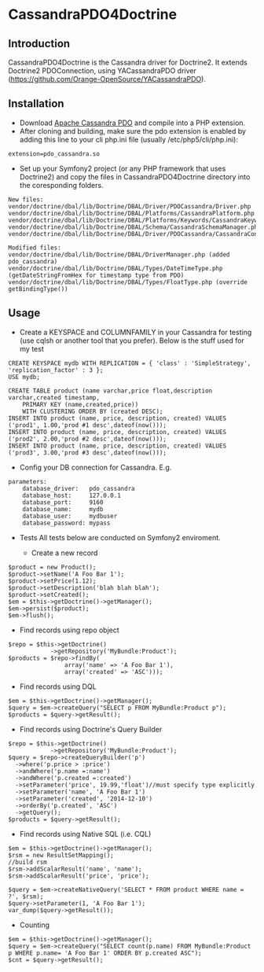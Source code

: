 CassandraPDO4Doctrine
===============

## Introduction
CassandraPDO4Doctrine is the Cassandra driver for Doctrine2. It extends Doctrine2 PDOConnection, using YACassandraPDO driver (https://github.com/Orange-OpenSource/YACassandraPDO). 

## Installation
* Download [Apache Cassandra PDO](https://github.com/Orange-OpenSource/YACassandraPDO) and compile into a PHP extension. 
* After cloning and building, make sure the pdo extension is enabled by adding this line to your cli php.ini file (usually /etc/php5/cli/php.ini):
```
extension=pdo_cassandra.so
```
* Set up your Symfony2 project (or any PHP framework that uses Doctrine2) and copy the files in CassandraPDO4Doctrine directory into the coresponding folders.
```
New files:
vendor/doctrine/dbal/lib/Doctrine/DBAL/Driver/PDOCassandra/Driver.php
vendor/doctrine/dbal/lib/Doctrine/DBAL/Platforms/CassandraPlatform.php
vendor/doctrine/dbal/lib/Doctrine/DBAL/Platforms/Keywords/CassandraKeywords.php
vendor/doctrine/dbal/lib/Doctrine/DBAL/Schema/CassandraSchemaManager.php
vendor/doctrine/dbal/lib/Doctrine/DBAL/Driver/PDOCassandra/CassandraConnection.php 

Modified files:
vendor/doctrine/dbal/lib/Doctrine/DBAL/DriverManager.php (added pdo_cassandra)
vendor/doctrine/dbal/lib/Doctrine/DBAL/Types/DateTimeType.php (getDateStringFromHex for timestamp type from PDO)
vendor/doctrine/dbal/lib/Doctrine/DBAL/Types/FloatType.php (override getBindingType())

```

## Usage
* Create a KEYSPACE and COLUMNFAMILY in your Cassandra for testing (use cqlsh or another tool that you prefer). Below is the stuff used for my test
```
CREATE KEYSPACE mydb WITH REPLICATION = { 'class' : 'SimpleStrategy', 'replication_factor' : 3 };
USE mydb;

CREATE TABLE product (name varchar,price float,description varchar,created timestamp, 
	PRIMARY KEY (name,created,price)) 
	WITH CLUSTERING ORDER BY (created DESC);
INSERT INTO product (name, price, description, created) VALUES ('prod1', 1.00,'prod #1 desc',dateof(now()));
INSERT INTO product (name, price, description, created) VALUES ('prod2', 2.00,'prod #2 desc',dateof(now()));
INSERT INTO product (name, price, description, created) VALUES ('prod3', 3.00,'prod #3 desc',dateof(now()));
```
* Config your DB connection for Cassandra. E.g.
```
parameters:
    database_driver:   pdo_cassandra
    database_host:     127.0.0.1
    database_port:     9160
    database_name:     mydb
    database_user:     mydbuser
    database_password: mypass
```
* Tests
All tests below are conducted on Symfony2 enviroment.

  - Create a new record
```
$product = new Product();
$product->setName('A Foo Bar 1');
$product->setPrice(1.12);
$product->setDescription('blah blah blah');
$product->setCreated();
$em = $this->getDoctrine()->getManager();
$em->persist($product);
$em->flush();
```
  - Find records using repo object
```
$repo = $this->getDoctrine()
            ->getRepository('MyBundle:Product');
$products = $repo->findBy( 
                array('name' => 'A Foo Bar 1'),
                array('created' => 'ASC')));
```
  - Find records using DQL
```
$em = $this->getDoctrine()->getManager();
$query = $em->createQuery("SELECT p FROM MyBundle:Product p");
$products = $query->getResult();
```
  - Find records using Doctrine's Query Builder
```
$repo = $this->getDoctrine()
            ->getRepository('MyBundle:Product');
$query = $repo->createQueryBuilder('p')
  ->where('p.price > :price')
  ->andWhere('p.name =:name')
  ->andWhere('p.created =:created')
  ->setParameter('price', 19.99,'float')//must specify type explicitly
  ->setParameter('name', 'A Foo Bar 1')
  ->setParameter('created', '2014-12-10')
  ->orderBy('p.created', 'ASC')
  ->getQuery();
$products = $query->getResult();
```
  - Find records using Native SQL (i.e. CQL)
```
$em = $this->getDoctrine()->getManager();
$rsm = new ResultSetMapping();
//build rsm
$rsm->addScalarResult('name', 'name');
$rsm->addScalarResult('price', 'price');

$query = $em->createNativeQuery('SELECT * FROM product WHERE name = ?', $rsm);
$query->setParameter(1, 'A Foo Bar 1');  
var_dump($query->getResult());
```
  - Counting
```
$em = $this->getDoctrine()->getManager();
$query = $em->createQuery("SELECT count(p.name) FROM MyBundle:Product p WHERE p.name= 'A Foo Bar 1' ORDER BY p.created ASC");
$cnt = $query->getResult();
```
